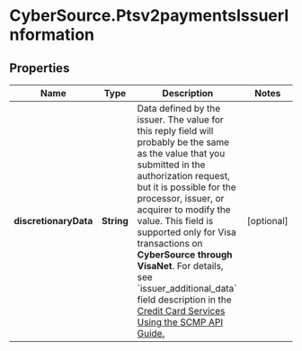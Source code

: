 # CyberSource.Ptsv2paymentsIssuerInformation

## Properties
Name | Type | Description | Notes
------------ | ------------- | ------------- | -------------
**discretionaryData** | **String** | Data defined by the issuer.  The value for this reply field will probably be the same as the value that you submitted in the authorization request, but it is possible for the processor, issuer, or acquirer to modify the value.  This field is supported only for Visa transactions on **CyberSource through VisaNet**.  For details, see &#x60;issuer_additional_data&#x60; field description in the [Credit Card Services Using the SCMP API Guide.](https://apps.cybersource.com/library/documentation/dev_guides/CC_Svcs_SCMP_API/html/)  | [optional] 


